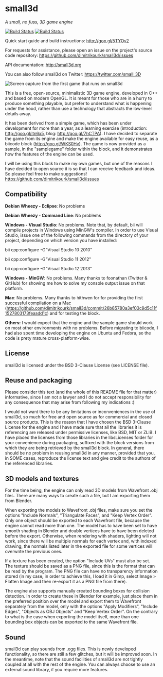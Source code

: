 small3d
=======
*A small, no fuss, 3D game engine*

[![Build Status](https://webapi.biicode.com/v1/badges/dimitrikourk/dimitrikourk/small3d/master)](https://www.biicode.com/dimitrikourk/dimitrikourk/small3d/master/2) [![Build Status](https://travis-ci.org/dimitrikourk/small3d.svg?branch=master)](https://travis-ci.org/dimitrikourk/small3d)

Quick start guide and build instructions: http://goo.gl/5TYOv2

For requests for assistance, please open an issue on the project's source code repository: https://github.com/dimitrikourk/small3d/issues

API documentation: http://small3d.org

You can also follow small3d on Twitter: https://twitter.com/small_3D

![Screen capture from the first game that runs on small3d](https://cloud.githubusercontent.com/assets/875167/4695565/ca5fafb2-5808-11e4-8a81-d186db8b335c.png)

This is a free, open-source, minimalistic 3D game engine, developed in C++ and based on modern OpenGL. It is meant for those who are in a hurry to produce something playable, but prefer to understand what is happening under the hood, rather than use a technology that abstracts the low-level details away.

It has been derived from a simple game, which has been under development for more than a year, as a learning exercise (introduction: http://goo.gl/itn6x5, blog: http://goo.gl/7hCTPA). I have decided to separate the game from its engine and make the engine available for easy reuse, as a biicode block (http://goo.gl/WKS0Hv). The game is now provided as a sample, in the "samplegame" folder within the block, and it demonstrates how the features of the engine can be used.

I will be using this block to make my own games, but one of the reasons I have decided to open source it is so that I can receive feedback and ideas. So please feel free to make suggestions! https://github.com/dimitrikourk/small3d/issues

Compatibility
-------------
**Debian Wheezy - Eclipse**: No problems

**Debian Wheezy - Command Line**: No problems

**Windows - Visual Studio**: No problems. Note that, by default, bii will compile projects in Windows using MinGW's compiler. In order to use Visual Studio, issue one of the following commands from the directory of your project, depending on which version you have installed:

bii cpp:configure -G"Visual Studio 10 2010"

bii cpp:configure -G"Visual Studio 11 2012"

bii cpp:configure -G"Visual Studio 12 2013"

**Windows - MinGW**: No problems. Many thanks to foonathan (Twitter & GitHub) for showing me how to solve my console output issue on that platform.

**Mac**: No problems. Many thanks to hithwen for for providing the first successful compilation on a Mac (https://github.com/dimitrikourk/small3d/commit/26b85780a3ef03c9d5c11f1527803173feaadd1c) and for testing the block.

**Others:** I would expect that the engine and the sample game should work on most other environments with no problems. Before migrating to biicode, I had also spent time developing the engine on Ubuntu and Fedora, so the code is prety mature cross-platform-wise.

License
-------

small3d is licensed under the BSD 3-Clause License (see LICENSE file).

Reuse and packaging
-------------------

Please consider this text (and the whole of this README file for that matter) informative, since I am not a lawyer and I do not accept responsibility for any consequence that may arise from following my indications :)

I would not want there to be any limitations or inconveniences in the use of small3d, so much for free and open source as for commercial and closed source products. This is the reason that I have chosen the BSD 3-Clause License for the engine and I have made sure that all the libraries it is referencing are released under permissive licenses, like BSD, MIT or ZLIB. I have placed the licenses from those libraries in the libsLicenses folder for your convenience during packaging, suffixed with the block versions from which they are being retrieved by the small3d block. In general, there should be no problem in reusing small3d in any manner, provided that you, in SOME cases, reproduce the license text and give credit to the authors of the referenced libraries.

3D models and textures
----------------------

For the time being, the engine can only read 3D models from Wavefront .obj files. There are many ways to create such a file, but I am exporting them from Blender.

When exporting the models to Wavefront .obj files, make sure you set the options "Include Normals", "Triangulate Faces", and "Keep Vertex Order". Only one object should be exported to each Wavefront file, because the engine cannot read more than one. The model has to have been set to have smooth shading in Blender and double vertices have to have been deleted before the export. Otherwise, when rendering with shaders, lighting will not work, since there will be multiple normals for each vertex and, with indexed drawing,
the normals listed later in the exported file for some vertices will overwrite the previous ones.

If a texture has been created, the option "Include UVs" must also be set. The texture should be saved as a PNG file, since this is the format that can be read by the program. The PNG file can have no transparency information stored (in my case, in order to achieve this, I load it in Gimp, select Image > Flatten Image and then re-export it as a PNG file from there).

The engine also supports manually created bounding boxes for collision detection. In order to create these in Blender for example, just place them in the preferred position over the model and export them to Wavefront separately from the model, only with the options "Apply Modifiers", "Include Edges", "Objects as OBJ Objects" and "Keep Vertex Order". On the contrary to what is the case when exporting the model itself, more than one bounding box objects can be exported to the same Wavefront file.

Sound
-----

small3d can play sounds from .ogg files. This is newly developed functionality, so there are still a few glitches, but it will be improved soon. In the meantime, note that the sound facilities of small3d are not tightly coupled at all with the rest of the engine. You can always choose to use an external sound library, if you require more features.
